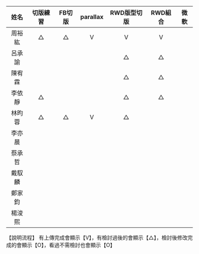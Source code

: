 
|  姓名  | 切版練習 | FB切版 | parallax | RWD版型切版 | RWD組合 | 微軟 |
|:---:|:---:|:---:|:---:|:---:|:---:|:---:|
| 周裕紘 | △ | △ | V | V | V |  |
| 呂承諭 |  |  |  | △ | △ |  |
| 陳宥霖 |  |  |  | △ | △ |  |
| 李依靜 | △ |  |  | △ | △ |  |
| 林昀蓉 | △ | △ | V | △ |  |  |
| 李亦晨 |  |  |  |  |  |  |
| 蔡承哲 |  |  |  |  |  |  |
| 戴馭麟 |  |  |  |  |  |  |
| 鄭家鈞 |  |  |  |  |  |  |
| 楊浚熙 |  |  |  |  |  |  |

【說明流程】
有上傳完成會顯示【V】，有檢討過後的會顯示【△】，檢討後修改完成的會顯示【O】，看過不需檢討也會顯示【O】
